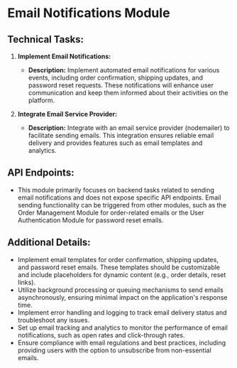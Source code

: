 
# Email Notifications Module

## Technical Tasks:

1. **Implement Email Notifications:**
   - **Description:** Implement automated email notifications for various events, including order confirmation, shipping updates, and password reset requests. These notifications will enhance user communication and keep them informed about their activities on the platform.

2. **Integrate Email Service Provider:**
   - **Description:** Integrate with an email service provider (nodemailer) to facilitate sending emails. This integration ensures reliable email delivery and provides features such as email templates and analytics.

## API Endpoints:

- This module primarily focuses on backend tasks related to sending email notifications and does not expose specific API endpoints. Email sending functionality can be triggered from other modules, such as the Order Management Module for order-related emails or the User Authentication Module for password reset emails.

## Additional Details:

- Implement email templates for order confirmation, shipping updates, and password reset emails. These templates should be customizable and include placeholders for dynamic content (e.g., order details, reset links).
- Utilize background processing or queuing mechanisms to send emails asynchronously, ensuring minimal impact on the application's response time.
- Implement error handling and logging to track email delivery status and troubleshoot any issues.
- Set up email tracking and analytics to monitor the performance of email notifications, such as open rates and click-through rates.
- Ensure compliance with email regulations and best practices, including providing users with the option to unsubscribe from non-essential emails.
